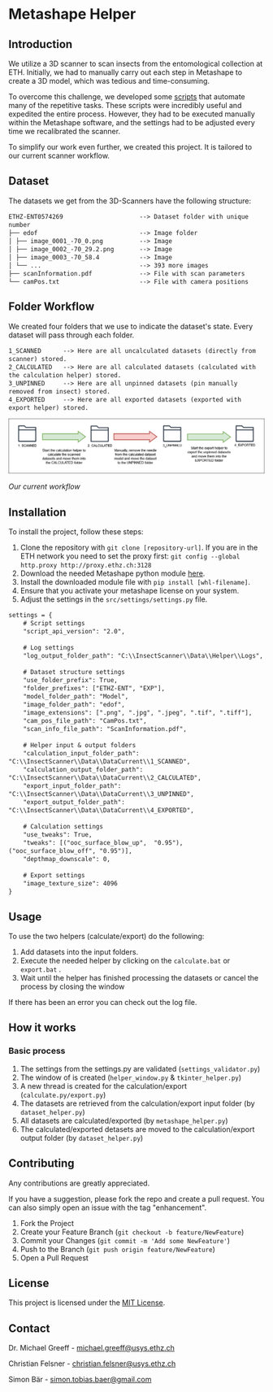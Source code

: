 
# Metashape Helper

## Introduction
We utilize a 3D scanner to scan insects from the entomological collection at ETH. Initially, we had to manually carry out each step in Metashape to create a 3D model, which was tedious and time-consuming.

To overcome this challenge,  we developed some [scripts](https://github.com/kizvki/Insect-Scanner/tree/main/Metashape/Script/Version%201.8) that automate many of the repetitive tasks. These scripts were incredibly useful and expedited the entire process. However, they had to be executed manually within the Metashape software, and the settings had to be adjusted every time we recalibrated the scanner.

To simplify our work even further, we created this project. It is tailored to our current scanner workflow.


## Dataset

The datasets we get from the 3D-Scanners have the following structure:

```
ETHZ-ENT0574269                     --> Dataset folder with unique number
├── edof                            --> Image folder
│ ├── image_0001_-70_0.png          --> Image
│ ├── image_0002_-70_29.2.png       --> Image
│ ├── image_0003_-70_58.4           --> Image
│ └── ...                           --> 393 more images
├── scanInformation.pdf             --> File with scan parameters
└── camPos.txt                      --> File with camera positions
```


## Folder Workflow
We created four folders that we use to indicate the dataset's state. Every dataset will pass through each folder.

```
1_SCANNED      --> Here are all uncalculated datasets (directly from scanner) stored.
2_CALCULATED   --> Here are all calculated datasets (calculated with the calculation helper) stored.
3_UNPINNED     --> Here are all unpinned datasets (pin manually removed from insect) stored.
4_EXPORTED     --> Here are all exported datasets (exported with export helper) stored.
```

![Folder Workflow](Folders.png)

*Our current workflow*


## Installation

To install the project, follow these steps:

1. Clone the repository with `git clone [repository-url]`. If you are in the ETH network you need to set the proxy first: `git config --global http.proxy http://proxy.ethz.ch:3128`
2. Download the needed Metashape python module [here](https://www.agisoft.com/downloads/installer/).
3. Install the downloaded module file with `pip install [whl-filename]`.
4. Ensure that you activate your metashape license on your system.
5. Adjust the settings in the `src/settings/settings.py` file.

```
settings = {
    # Script settings
    "script_api_version": "2.0",

    # Log settings
    "log_output_folder_path": "C:\\InsectScanner\\Data\\Helper\\Logs",

    # Dataset structure settings
    "use_folder_prefix": True, 
    "folder_prefixes": ["ETHZ-ENT", "EXP"],
    "model_folder_path": "Model",
    "image_folder_path": "edof",
    "image_extensions": [".png", ".jpg", ".jpeg", ".tif", ".tiff"],
    "cam_pos_file_path": "CamPos.txt",
    "scan_info_file_path": "ScanInformation.pdf",
    
    # Helper input & output folders
    "calculation_input_folder_path":  "C:\\InsectScanner\\Data\\DataCurrent\\1_SCANNED",
    "calculation_output_folder_path": "C:\\InsectScanner\\Data\\DataCurrent\\2_CALCULATED",
    "export_input_folder_path":       "C:\\InsectScanner\\Data\\DataCurrent\\3_UNPINNED",
    "export_output_folder_path":      "C:\\InsectScanner\\Data\\DataCurrent\\4_EXPORTED",

    # Calculation settings
    "use_tweaks": True,
    "tweaks": [("ooc_surface_blow_up",  "0.95"), ("ooc_surface_blow_off", "0.95")],
    "depthmap_downscale": 0,

    # Export settings
    "image_texture_size": 4096
}
```

## Usage

To use the two helpers (calculate/export) do the following:

1. Add datasets into the input folders.
2. Execute the needed helper by clicking on the `calculate.bat` or `export.bat` .
3. Wait until the helper has finished processing the datasets or cancel the process by closing the window

If there has been an error you can check out the log file.

## How it works

### Basic process
1. The settings from the settings.py are validated (`settings_validator.py`)
2. The window of is created (`helper_window.py` & `tkinter_helper.py`)
3. A new thread is created for the calculation/export (`calculate.py/export.py`)
2. The datasets are retrieved from the calculation/export input folder (by `dataset_helper.py`)
3. All datasets are calculated/exported (by `metashape_helper.py`)
4. The calculated/exported detasets are moved to the calculation/export output folder (by `dataset_helper.py`)

## Contributing

Any contributions are greatly appreciated.

If you have a suggestion, please fork the repo and create a pull request. You can also simply open an issue with the tag "enhancement".

1. Fork the Project
2. Create your Feature Branch (`git checkout -b feature/NewFeature`)
3. Commit your Changes (`git commit -m 'Add some NewFeature'`)
4. Push to the Branch (`git push origin feature/NewFeature`)
5. Open a Pull Request

## License

This project is licensed under the [MIT License](https://opensource.org/licenses/MIT).

## Contact
Dr. Michael Greeff - michael.greeff@usys.ethz.ch

Christian Felsner - christian.felsner@usys.ethz.ch

Simon Bär - simon.tobias.baer@gmail.com

